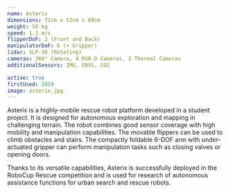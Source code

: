 ```yaml
---
name: Asterix
dimensions: 72cm x 52cm x 69cm
weight: 58 kg
speed: 1.1 m/s
flipperDoF: 2 (Front and Back)
manipulatorDoF: 6 (+ Gripper)
lidar: VLP-16 (Rotating)
cameras: 360° Camera, 4 RGB-D Cameras, 2 Thermal Cameras
additionalSensors: IMU, GNSS, CO2

active: true
firstUsed: 2019
image: asterix.jpg
---
```

Asterix is a highly-mobile rescue robot platform developed in a student project.
It is designed for autonomous exploration and mapping in challenging terrain.
The robot combines good sensor coverage with high mobility and manipulation capabilities.
The movable flippers can be used to climb obstacles and stairs.
The compactly foldable 6-DOF arm with under-actuated gripper can perform manipulation tasks such as closing valves or opening doors.

Thanks to its versatile capabilities, Asterix is successfully deployed in the RoboCup Rescue competition and is used for research of autonomous assistance functions for urban search and rescue robots.
